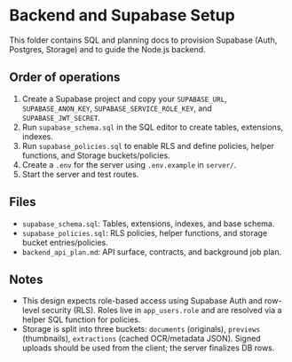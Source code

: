 # Backend and Supabase Setup

This folder contains SQL and planning docs to provision Supabase (Auth, Postgres, Storage) and to guide the Node.js backend.

## Order of operations

1. Create a Supabase project and copy your `SUPABASE_URL`, `SUPABASE_ANON_KEY`, `SUPABASE_SERVICE_ROLE_KEY`, and `SUPABASE_JWT_SECRET`.
2. Run `supabase_schema.sql` in the SQL editor to create tables, extensions, indexes.
3. Run `supabase_policies.sql` to enable RLS and define policies, helper functions, and Storage buckets/policies.
4. Create a `.env` for the server using `.env.example` in `server/`.
5. Start the server and test routes.

## Files

- `supabase_schema.sql`: Tables, extensions, indexes, and base schema.
- `supabase_policies.sql`: RLS policies, helper functions, and storage bucket entries/policies.
- `backend_api_plan.md`: API surface, contracts, and background job plan.

## Notes

- This design expects role-based access using Supabase Auth and row-level security (RLS). Roles live in `app_users.role` and are resolved via a helper SQL function for policies.
- Storage is split into three buckets: `documents` (originals), `previews` (thumbnails), `extractions` (cached OCR/metadata JSON). Signed uploads should be used from the client; the server finalizes DB rows.